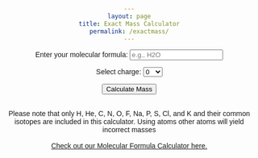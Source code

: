 ```yaml
---
layout: page
title: Exact Mass Calculator
permalink: /exactmass/
---
```


<html lang="en">
<head>
    <meta charset="UTF-8">
    <meta name="viewport" content="width=device-width, initial-scale=1.0">
    <style>
        body {
            font-family: Arial, sans-serif;
            text-align: center;
            margin: 20px;
        }
        #calculator {
            max-width: 400px;
            margin: auto;
        }
    </style>
</head>
<body>

<div id="calculator">
    <label for="inputString">Enter your molecular formula:</label>
    <input type="text" id="inputString" placeholder="e.g., H2O">

<label for="charge">Select charge:</label>
<select id="charge">
    <option value="-1">-1</option>
    <option value="0" selected>0</option>
    <option value="+1">+1</option>
</select>

<button onclick="calculateMass()">Calculate Mass</button>

<p id="result"></p>
</div>

<br>

<div>
Please note that only H, He, C, N, O, F, Na, P, S, Cl, and K and their common isotopes are included in this calculator. Using atoms other atoms will yield incorrect masses <br> <br>
<a href="https://daltonian.co/formulacalc" target="_blank">Check out our Molecular Formula Calculator here.</a>
</div>

<script>
        // https://jsfiddle.net/pr1bmkn3/
function calculateMass() {
    const atoms = {
    H:1.0078250319,
    He:4.0026032497,
    C:12.000000,
    N:14.0030740074,
    O:15.9949146223,
    F:18.9984032,
    Na:22.989770,
    P:30.97376149,
    S:31.972072,
    Cl:34.968853,
    K:38.9637069,
    W:183.950953
    };
    const isotopes = {
    j2H:2.0141017779,
    j3He:3.0160293094,
    j13C:13.003354838,
    j15N:15.000108973,
    jO17:16.9991315,
    jO18:17.9991604,
    j33S:32.97145854,
    j34S:33.967868,
    j36S:35.96708088,
    j37Cl:36.9659026,
    j41K:40.96182597
    };
    const inputString = document.getElementById('inputString').value;
    // Get each element + number of atoms
    const atomMatches = inputString.match(/(?<!j\d{1,2})[A-Z][a-z]*\d*/g);
    const isoMatches = inputString.match(/j\d*[A-Z][a-z]*\d*/g);
    let atomCounts = {};
    let isoCounts = {};
    if (atomMatches) {
        atomCounts = getNumberOfAtoms(atomMatches,atoms);
    }
    if (isoMatches) {
        isoCounts = getNumberOfIsotopes(isoMatches,isotopes);
        console.log(isoCounts);
    }

    const atomMass = getTotalMass(atoms,atomCounts);
    const isoMass = getTotalMass(isotopes,isoCounts);
    
    const totalMass = atomMass+isoMass;
    
    if (document.getElementById('charge').value == 0) {
        const roundedMass = totalMass.toFixed(6);
        document.getElementById('result').innerHTML = `Exact mass: m/z = ${roundedMass}`;
    } else if (document.getElementById('charge').value == -1) {
        const chargedMass = totalMass + 5.48579909065e-4;
        const roundedMass = chargedMass.toFixed(6);
        document.getElementById('result').innerHTML = `Exact mass: m/z = ${roundedMass}`;
    } else {
        const chargedMass = totalMass - 5.48579909065e-4;
        const roundedMass = chargedMass.toFixed(6);
        document.getElementById('result').innerHTML = `Exact mass: m/z = ${roundedMass}`;
    }
    
}

function getNumberOfAtoms(patternMatches,massList) {
    let result = {};
    const matches = patternMatches
    matches.forEach(match => {
    const letterMatch = match.match(/[A-Za-z][a-z]*/);
    const letter = letterMatch ? letterMatch[0] : null;
    const value = parseInt(match.replace(/[A-Za-z][a-z]*/, '')); // Extract numerical value and convert to integer
    if (letter !== null && !isNaN(value)) {
        result[letter] = (result[letter] || 0) + value;
    } else if  (letter !== null && isNaN(value)) {
        result[letter] = (result[letter] || 0) + 1;
    }
    });
    return result;
}

    function getNumberOfIsotopes(patternMatches,massList) {
    let result = {};
    const matches = patternMatches
    matches.forEach(match => {
    const letterMatch = match.match(/j\d*[A-Z][a-z]*/);  // Extract isotope symbol
    const letter = letterMatch ? letterMatch[0] : null;
    const value = parseInt(match.replace(/j\d*[A-Z][a-z]*/, '')); // Extract numerical value and convert to integer
    if (letter !== null && !isNaN(value)) {
        result[letter] = (result[letter] || 0) + value;
    } else if  (letter !== null && isNaN(value)) {
        result[letter] = (result[letter] || 0) + 1;
    }
    });
    return result;
}

function getTotalMass(masses,letterObject) {
    let total = 0;
    for (const letter in letterObject) {
        if (letterObject.hasOwnProperty(letter) && masses.hasOwnProperty(letter)) {
            total += letterObject[letter] * masses[letter];
    }}
    return total;
}

</script>

</body>
</html>